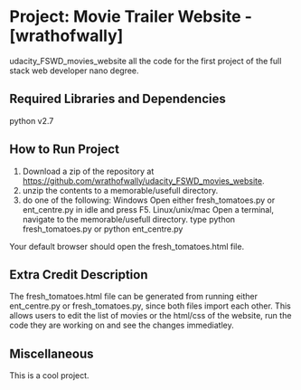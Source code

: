 Project: Movie Trailer Website  - [wrathofwally]
================================
udacity_FSWD_movies_website
all the code for the first project of the full stack web developer nano degree. 

Required Libraries and Dependencies
-----------------------------------
python v2.7

How to Run Project
------------------
1. Download a zip of the repository at https://github.com/wrathofwally/udacity_FSWD_movies_website.
2. unzip the contents to a memorable/usefull directory.
3. do one of the following:
Windows
Open either fresh_tomatoes.py or ent_centre.py in idle and press F5.
Linux/unix/mac
Open a terminal, navigate to the memorable/usefull directory.
type
python fresh_tomatoes.py
or
python ent_centre.py

Your default browser should open the fresh_tomatoes.html file.


Extra Credit Description
------------------------
The fresh_tomatoes.html file can be generated from running either ent_centre.py or fresh_tomatoes.py, since both files import each other. This allows users to edit the list of movies or the html/css of the website, run the code they are working on and see the changes immediatley.


Miscellaneous
-------------
This is a cool project.
